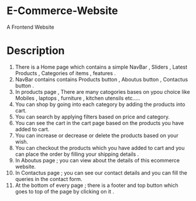 # E-Commerce-Website
A Frontend Website

# Description

1. There is a Home page which contains a simple NavBar , Sliders , Latest Products , Categories of items , features .
2. NavBar contains contains Products button , Aboutus button , Contactus button .
3. In products page , There are many catogories bases on ypou choice like Mobiles , laptops , furniture , kitchen utensils etc.....
4. You can shop by going into each category by adding the products into cart.
5. You can search by applying filters based on price and category.
6. You can see the cart in the cart page based on the products you have added to cart.
7. You can increase or decrease or delete the products based on your wish.
8. You can checkout the products which you have added to cart and you can place the order by filling your shipping details .
9. In Aboutus page ; you can view about the details of this ecommerce website.
10. In Contactus page ; you can see our contact details and you can fill the queries in the contact form.
11. At the bottom of every page ; there is a footer and top button which goes to top of the page by clicking on it .
